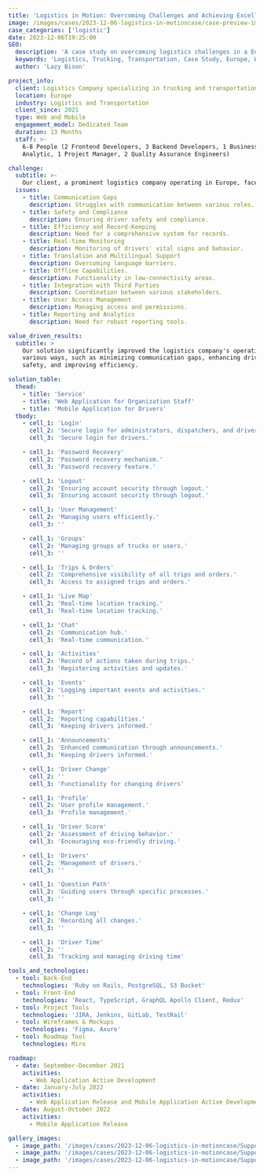```yaml
---
title: 'Logistics in Motion: Overcoming Challenges and Achieving Excellence'
image: /images/cases/2023-12-06-logistics-in-motioncase/case-preview-img.png
case_categories: ['logistic']
date: 2023-12-06T19:25:00
SEO:
  description: 'A case study on overcoming logistics challenges in a European trucking and transportation company.'
  keywords: 'Logistics, Trucking, Transportation, Case Study, Europe, Web Application, Mobile Application'
  author: 'Lazy Bison'

project_info:
  client: Logistics Company specializing in trucking and transportation services.
  location: Europe
  industry: Logistics and Transportation
  client_since: 2021
  type: Web and Mobile
  engagement_model: Dedicated Team
  duration: 13 Months
  staff: >-
    6-8 People (2 Frontend Developers, 3 Backend Developers, 1 Business
    Analytic, 1 Project Manager, 2 Quality Assurance Engineers)

challenge:
  subtitle: >-
    Our client, a prominent logistics company operating in Europe, faced several critical challenges:
  issues:
    - title: Communication Gaps
      description: Struggles with communication between various roles.
    - title: Safety and Compliance
      description: Ensuring driver safety and compliance.
    - title: Efficiency and Record-Keeping
      description: Need for a comprehensive system for records.
    - title: Real-time Monitoring
      description: Monitoring of drivers' vital signs and behavior.
    - title: Translation and Multilingual Support
      description: Overcoming language barriers.
    - title: Offline Capabilities.
      description: Functionality in low-connectivity areas.
    - title: Integration with Third Parties
      description: Coordination between various stakeholders.
    - title: User Access Management
      description: Managing access and permissions.
    - title: Reporting and Analytics
      description: Need for robust reporting tools.

value_driven_results:
  subtitle: >
    Our solution significantly improved the logistics company's operations in
    various ways, such as minimizing communication gaps, enhancing driver
    safety, and improving efficiency.

solution_table:
  thead:
    - title: 'Service'
    - title: 'Web Application for Organization Staff'
    - title: 'Mobile Application for Drivers'
  tbody:
    - cell_1: 'Login'
      cell_2: 'Secure login for administrators, dispatchers, and driver supporters.'
      cell_3: 'Secure login for drivers.'

    - cell_1: 'Password Recovery'
      cell_2: 'Password recovery mechanism.'
      cell_3: 'Password recovery feature.'

    - cell_1: 'Logout'
      cell_2: 'Ensuring account security through logout.'
      cell_3: 'Ensuring account security through logout.'

    - cell_1: 'User Management'
      cell_2: 'Managing users efficiently.'
      cell_3: ''

    - cell_1: 'Groups'
      cell_2: 'Managing groups of trucks or users.'
      cell_3: ''

    - cell_1: 'Trips & Orders'
      cell_2: 'Comprehensive visibility of all trips and orders.'
      cell_3: 'Access to assigned trips and orders.'

    - cell_1: 'Live Map'
      cell_2: 'Real-time location tracking.'
      cell_3: 'Real-time location tracking.'

    - cell_1: 'Chat'
      cell_2: 'Communication hub.'
      cell_3: 'Real-time communication.'

    - cell_1: 'Activities'
      cell_2: 'Record of actions taken during trips.'
      cell_3: 'Registering activities and updates.'

    - cell_1: 'Events'
      cell_2: 'Logging important events and activities.'
      cell_3: ''

    - cell_1: 'Report'
      cell_2: 'Reporting capabilities.'
      cell_3: 'Keeping drivers informed.'

    - cell_1: 'Announcements'
      cell_2: 'Enhanced communication through announcements.'
      cell_3: 'Keeping drivers informed.'

    - cell_1: 'Driver Change'
      cell_2: ''
      cell_3: 'Functionality for changing drivers'

    - cell_1: 'Profile'
      cell_2: 'User profile management.'
      cell_3: 'Profile management.'

    - cell_1: 'Driver Score'
      cell_2: 'Assessment of driving behavior.'
      cell_3: 'Encouraging eco-friendly driving.'

    - cell_1: 'Drivers'
      cell_2: 'Management of drivers.'
      cell_3: ''

    - cell_1: 'Question Path'
      cell_2: 'Guiding users through specific processes.'
      cell_3: ''

    - cell_1: 'Change Log'
      cell_2: 'Recording all changes.'
      cell_3: ''

    - cell_1: 'Driver Time'
      cell_2: ''
      cell_3: 'Tracking and managing driving time'

tools_and_technologies:
  - tool: Back-End
    technologies: 'Ruby on Rails, PostgreSQL, S3 Bucket'
  - tool: Front-End
    technologies: 'React, TypeScript, GraphQL Apollo Client, Redux'
  - tool: Project Tools
    technologies: 'JIRA, Jenkins, GitLab, TestRail'
  - tool: Wireframes & Mockups
    technologies: 'Figma, Axure'
  - tool: Roadmap Tool
    technologies: Miro

roadmap:
  - date: September-December 2021
    activities:
      - Web Application Active Development
  - date: January-July 2022
    activities:
      - Web Application Release and Mobile Application Active Development
  - date: August-October 2022
    activities:
      - Mobile Application Release

gallery_images:
  - image_path: '/images/cases/2023-12-06-logistics-in-motioncase/Support chat.png'
  - image_path: '/images/cases/2023-12-06-logistics-in-motioncase/Support chat-2.png'
  - image_path: '/images/cases/2023-12-06-logistics-in-motioncase/Support chat-3.png'
---
```


